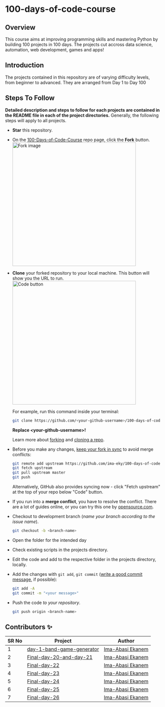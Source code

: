 # 100-days-of-code-course

## Overview
This course aims at improving programming skills and mastering Python by building 100 projects in 100 days. The projects cut accross data science, automation, web development, games and apps!

## Introduction
The projects contained in this repository are of varying difficulty levels, from beginner to advanced.
They are arranged from Day 1 to Day 100

## Steps To Follow
**Detailed description and steps to follow for each projects are contained in the README file in each of the project directories.**
Generally, the following steps will apply to all projects.

- **Star** this repository.
- On the [100-Days-of-Code-Course](https://github.com/ima-eky/100-days-of-code-course) repo page, click the **Fork** button.
    <br><img src="https://docs.github.com/assets/cb-28613/images/help/repository/fork_button.png" title="Fork image" width="400"/>
- **Clone** your forked repository to your local machine. This button will show you the URL to run.
    <br><img src="https://docs.github.com/assets/images/help/repository/code-button.png" title="Code button" width="400"/>

    For example, run this command inside your terminal:

    ```bash
    git clone https://github.com/<your-github-username>/100-days-of-code-course.git
    ```

    **Replace \<your-github-username\>!**

    Learn more about [forking](https://help.github.com/en/github/getting-started-with-github/fork-a-repo) and [cloning a repo](https://docs.github.com/en/github/creating-cloning-and-archiving-repositories/cloning-a-repository).
- Before you make any changes, [keep your fork in sync](https://www.freecodecamp.org/news/how-to-sync-your-fork-with-the-original-git-repository/) to avoid merge conflicts:

    ```bash
    git remote add upstream https://github.com/ima-eky/100-days-of-code-course.git
    git fetch upstream
    git pull upstream master
    git push
    ```
    
    Alternatively, GitHub also provides syncing now - click "Fetch upstream" at the top of your repo below "Code" button.

- If you run into a **merge conflict**, you have to resolve the conflict. There are a lot of guides online, or you can try this one by [opensource.com](https://opensource.com/article/20/4/git-merge-conflict).

- Checkout to development branch (*name your branch according to the issue name*).

    ```bash
    git checkout -b <branch-name>
    ```

- Open the folder for the intended day
- Check existing scripts in the projects directory.
- Edit the code and add to the respective folder in the projects directory, locally.
- Add the changes with `git add`, `git commit` ([write a good commit message](https://chris.beams.io/posts/git-commit/), if possible):

    ```bash
    git add -A
    git commit -m "<your message>"
    ```

- Push the code _to your repository_.

    ```bash
    git push origin <branch-name>
    ```

## Contributors ✨

SR No   | Project | Author  
--- | --- | ---
1 | [day-1-band-game-generator](https://github.com/ima-eky/100-days-of-code-course/tree/main/final-day-1) | [Ima-Abasi Ekanem](https://github.com/ima-eky)
2 | [Final-day-20-and-day-21](https://github.com/ima-eky/100-days-of-code-course/tree/main/final-day-20-and-day-21) | [Ima-Abasi Ekanem](https://github.com/ima-eky)
3 | [Final-day-22](https://github.com/ima-eky/100-days-of-code-course/tree/main/final-day-22)| [Ima-Abasi Ekanem](https://github.com/ima-eky)
4 | [Final-day-23](https://github.com/ima-eky/100-days-of-code-course/tree/main/final-day-23) | [Ima-Abasi Ekanem](https://github.com/ima-eky)
5 | [Final-day-24](https://github.com/ima-eky/100-days-of-code-course/tree/main/final-day-24) | [Ima-Abasi Ekanem](https://github.com/ima-eky)
6 | [Final-day-25](https://github.com/ima-eky/100-days-of-code-course/tree/main/final-day-25) | [Ima-Abasi Ekanem](https://github.com/ima-eky)
7 | [Final-day-26](https://github.com/ima-eky/100-days-of-code-course/tree/main/final-day-26) | [Ima-Abasi Ekanem](https://github.com/ima-eky)
